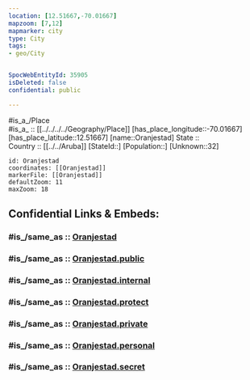 ```yaml
---
location: [12.51667,-70.01667] 
mapzoom: [7,12] 
mapmarker: city 
type: City
tags:
- geo/City


SpocWebEntityId: 35905
isDeleted: false
confidential: public

---
```

#is_a_/Place  
#is_a_ :: [[../../../../Geography/Place]] 
[has_place_longitude::-70.01667] 
[has_place_latitude::12.51667] 
[name::Oranjestad] 
State ::  
Country :: [[../../Aruba]] 
[StateId::] 
[Population::] 
[Unknown::32] 


```leaflet
id: Oranjestad
coordinates: [[Oranjestad]] 
markerFile: [[Oranjestad]] 
defaultZoom: 11 
maxZoom: 18
```


## Confidential Links & Embeds: 

### #is_/same_as :: [Oranjestad](/_Standards/Earth/Continent/America~Caribbean/Aruba/City/Oranjestad.md) 

### #is_/same_as :: [Oranjestad.public](/_public/Earth/Continent/America~Caribbean/Aruba/City/Oranjestad.public.md) 

### #is_/same_as :: [Oranjestad.internal](/_internal/Earth/Continent/America~Caribbean/Aruba/City/Oranjestad.internal.md) 

### #is_/same_as :: [Oranjestad.protect](/_protect/Earth/Continent/America~Caribbean/Aruba/City/Oranjestad.protect.md) 

### #is_/same_as :: [Oranjestad.private](/_private/Earth/Continent/America~Caribbean/Aruba/City/Oranjestad.private.md) 

### #is_/same_as :: [Oranjestad.personal](/_personal/Earth/Continent/America~Caribbean/Aruba/City/Oranjestad.personal.md) 

### #is_/same_as :: [Oranjestad.secret](/_secret/Earth/Continent/America~Caribbean/Aruba/City/Oranjestad.secret.md)

